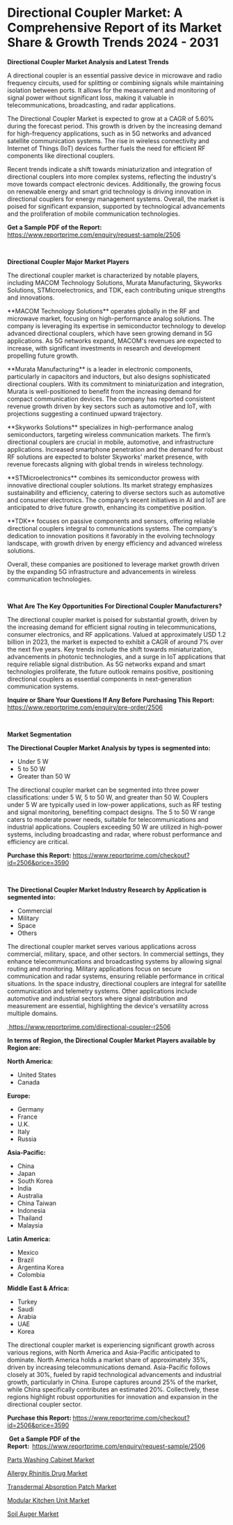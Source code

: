 <p><h1>Directional Coupler Market: A Comprehensive Report of its Market Share & Growth Trends 2024 - 2031</h1></p><p><strong>Directional Coupler Market Analysis and Latest Trends</strong></p>
<p><p>A directional coupler is an essential passive device in microwave and radio frequency circuits, used for splitting or combining signals while maintaining isolation between ports. It allows for the measurement and monitoring of signal power without significant loss, making it valuable in telecommunications, broadcasting, and radar applications. </p><p>The Directional Coupler Market is expected to grow at a CAGR of 5.60% during the forecast period. This growth is driven by the increasing demand for high-frequency applications, such as in 5G networks and advanced satellite communication systems. The rise in wireless connectivity and Internet of Things (IoT) devices further fuels the need for efficient RF components like directional couplers. </p><p>Recent trends indicate a shift towards miniaturization and integration of directional couplers into more complex systems, reflecting the industry's move towards compact electronic devices. Additionally, the growing focus on renewable energy and smart grid technology is driving innovation in directional couplers for energy management systems. Overall, the market is poised for significant expansion, supported by technological advancements and the proliferation of mobile communication technologies.</p></p>
<p><strong>Get a Sample PDF of the Report:&nbsp;</strong> <a href="https://www.reportprime.com/enquiry/request-sample/2506?utm_campaign=1140&utm_medium=2&utm_source=Github&utm_content=ia&utm_term=27112024&utm_id=directional-coupler">https://www.reportprime.com/enquiry/request-sample/2506</a></p>
<p>&nbsp;</p>
<p><strong>Directional Coupler Major Market Players</strong></p>
<p><p>The directional coupler market is characterized by notable players, including MACOM Technology Solutions, Murata Manufacturing, Skyworks Solutions, STMicroelectronics, and TDK, each contributing unique strengths and innovations.</p><p>**MACOM Technology Solutions** operates globally in the RF and microwave market, focusing on high-performance analog solutions. The company is leveraging its expertise in semiconductor technology to develop advanced directional couplers, which have seen growing demand in 5G applications. As 5G networks expand, MACOM's revenues are expected to increase, with significant investments in research and development propelling future growth.</p><p>**Murata Manufacturing** is a leader in electronic components, particularly in capacitors and inductors, but also designs sophisticated directional couplers. With its commitment to miniaturization and integration, Murata is well-positioned to benefit from the increasing demand for compact communication devices. The company has reported consistent revenue growth driven by key sectors such as automotive and IoT, with projections suggesting a continued upward trajectory.</p><p>**Skyworks Solutions** specializes in high-performance analog semiconductors, targeting wireless communication markets. The firm’s directional couplers are crucial in mobile, automotive, and infrastructure applications. Increased smartphone penetration and the demand for robust RF solutions are expected to bolster Skyworks' market presence, with revenue forecasts aligning with global trends in wireless technology.</p><p>**STMicroelectronics** combines its semiconductor prowess with innovative directional coupler solutions. Its market strategy emphasizes sustainability and efficiency, catering to diverse sectors such as automotive and consumer electronics. The company’s recent initiatives in AI and IoT are anticipated to drive future growth, enhancing its competitive position.</p><p>**TDK** focuses on passive components and sensors, offering reliable directional couplers integral to communications systems. The company's dedication to innovation positions it favorably in the evolving technology landscape, with growth driven by energy efficiency and advanced wireless solutions.</p><p>Overall, these companies are positioned to leverage market growth driven by the expanding 5G infrastructure and advancements in wireless communication technologies.</p></p>
<p>&nbsp;</p>
<p><strong>What Are The Key Opportunities For Directional Coupler Manufacturers?</strong></p>
<p><p>The directional coupler market is poised for substantial growth, driven by the increasing demand for efficient signal routing in telecommunications, consumer electronics, and RF applications. Valued at approximately USD 1.2 billion in 2023, the market is expected to exhibit a CAGR of around 7% over the next five years. Key trends include the shift towards miniaturization, advancements in photonic technologies, and a surge in IoT applications that require reliable signal distribution. As 5G networks expand and smart technologies proliferate, the future outlook remains positive, positioning directional couplers as essential components in next-generation communication systems.</p></p>
<p><strong>Inquire or Share Your Questions If Any Before Purchasing This Report:</strong> <a href="https://www.reportprime.com/enquiry/pre-order/2506?utm_campaign=1140&utm_medium=2&utm_source=Github&utm_content=ia&utm_term=27112024&utm_id=directional-coupler">https://www.reportprime.com/enquiry/pre-order/2506</a></p>
<p>&nbsp;</p>
<p><strong>Market Segmentation</strong></p>
<p><strong>The Directional Coupler Market Analysis by types is segmented into:</strong></p>
<p><ul><li>Under 5 W</li><li>5 to 50 W</li><li>Greater than 50 W</li></ul></p>
<p><p>The directional coupler market can be segmented into three power classifications: under 5 W, 5 to 50 W, and greater than 50 W. Couplers under 5 W are typically used in low-power applications, such as RF testing and signal monitoring, benefiting compact designs. The 5 to 50 W range caters to moderate power needs, suitable for telecommunications and industrial applications. Couplers exceeding 50 W are utilized in high-power systems, including broadcasting and radar, where robust performance and efficiency are critical.</p></p>
<p><strong>Purchase this Report:&nbsp;</strong><a href="https://www.reportprime.com/checkout?id=2506&price=3590&utm_campaign=1140&utm_medium=2&utm_source=Github&utm_content=ia&utm_term=27112024&utm_id=directional-coupler">https://www.reportprime.com/checkout?id=2506&price=3590</a></p>
<p>&nbsp;</p>
<p><strong>The Directional Coupler Market Industry Research by Application is segmented into:</strong></p>
<p><ul><li>Commercial</li><li>Military</li><li>Space</li><li>Others</li></ul></p>
<p><p>The directional coupler market serves various applications across commercial, military, space, and other sectors. In commercial settings, they enhance telecommunications and broadcasting systems by allowing signal routing and monitoring. Military applications focus on secure communication and radar systems, ensuring reliable performance in critical situations. In the space industry, directional couplers are integral for satellite communication and telemetry systems. Other applications include automotive and industrial sectors where signal distribution and measurement are essential, highlighting the device's versatility across multiple domains.</p></p>
<p><a href="https://www.reportprime.com/directional-coupler-r2506?utm_campaign=1140&utm_medium=2&utm_source=Github&utm_content=ia&utm_term=27112024&utm_id=directional-coupler">&nbsp;https://www.reportprime.com/directional-coupler-r2506</a></p>
<p><strong>In terms of Region, the Directional Coupler Market Players available by Region are:</strong></p>
<p>
    <p> <strong> North America: </strong>
        <ul>
            <li>United States</li>
            <li>Canada</li>
        </ul>
        </p> 
    <p> <strong> Europe: </strong>
        <ul>
            <li>Germany</li>
            <li>France</li>
            <li>U.K.</li>
            <li>Italy</li>
            <li>Russia</li>
        </ul>
        </p> 
    <p> <strong> Asia-Pacific: </strong>
        <ul>
            <li>China</li>
            <li>Japan</li>
            <li>South Korea</li>
            <li>India</li>
            <li>Australia</li>
            <li>China Taiwan</li>
            <li>Indonesia</li>
            <li>Thailand</li>
            <li>Malaysia</li>
        </ul>
        </p> 
    <p> <strong> Latin America: </strong>
        <ul>
            <li>Mexico</li>
            <li>Brazil</li>
            <li>Argentina Korea</li>
            <li>Colombia</li>
        </ul>
        </p> 
    <p> <strong> Middle East & Africa: </strong>
        <ul>
            <li>Turkey</li>
            <li>Saudi</li>
            <li>Arabia</li>
            <li>UAE</li>
            <li>Korea</li>
        </ul>
    </p>
    </p>
<p><p>The directional coupler market is experiencing significant growth across various regions, with North America and Asia-Pacific anticipated to dominate. North America holds a market share of approximately 35%, driven by increasing telecommunications demand. Asia-Pacific follows closely at 30%, fueled by rapid technological advancements and industrial growth, particularly in China. Europe captures around 25% of the market, while China specifically contributes an estimated 20%. Collectively, these regions highlight robust opportunities for innovation and expansion in the directional coupler sector.</p></p>
<p><strong>Purchase this Report: </strong><a href="https://www.reportprime.com/checkout?id=2506&price=3590&utm_campaign=1140&utm_medium=2&utm_source=Github&utm_content=ia&utm_term=27112024&utm_id=directional-coupler">https://www.reportprime.com/checkout?id=2506&price=3590</a></p>
<p>&nbsp;<strong>Get a Sample PDF of the Report:&nbsp;&nbsp;</strong><a href="https://www.reportprime.com/enquiry/request-sample/2506?utm_campaign=1140&utm_medium=2&utm_source=Github&utm_content=ia&utm_term=27112024&utm_id=directional-coupler">https://www.reportprime.com/enquiry/request-sample/2506</a></p>
<p><strong></strong></p>
<p><p><a href="https://www.linkedin.com/pulse/parts-washing-cabinet-market-global-insights-regional-analysis-3lwue?utm_campaign=1140&utm_medium=2&utm_source=Github&utm_content=ia&utm_term=27112024&utm_id=directional-coupler">Parts Washing Cabinet Market</a></p><p><a href="https://issuu.com/reportprime-2/docs/allergy-rhinitis-drug-market-size-2_06e0f0720f22f7?utm_campaign=1140&utm_medium=2&utm_source=Github&utm_content=ia&utm_term=27112024&utm_id=directional-coupler">Allergy Rhinitis Drug Market</a></p><p><a href="https://issuu.com/reportprime-2/docs/transdermal-absorption-patch-market_3a6ec40df02c7a?utm_campaign=1140&utm_medium=2&utm_source=Github&utm_content=ia&utm_term=27112024&utm_id=directional-coupler">Transdermal Absorption Patch Market</a></p><p><a href="https://www.linkedin.com/pulse/strategic-insights-global-modular-kitchen-unit-market-trends-hgdqc?utm_campaign=1140&utm_medium=2&utm_source=Github&utm_content=ia&utm_term=27112024&utm_id=directional-coupler">Modular Kitchen Unit Market</a></p><p><a href="https://www.linkedin.com/pulse/market-leaders-laggards-global-soil-auger-trends-forecast-fpe0e?utm_campaign=1140&utm_medium=2&utm_source=Github&utm_content=ia&utm_term=27112024&utm_id=directional-coupler">Soil Auger Market</a></p></p>